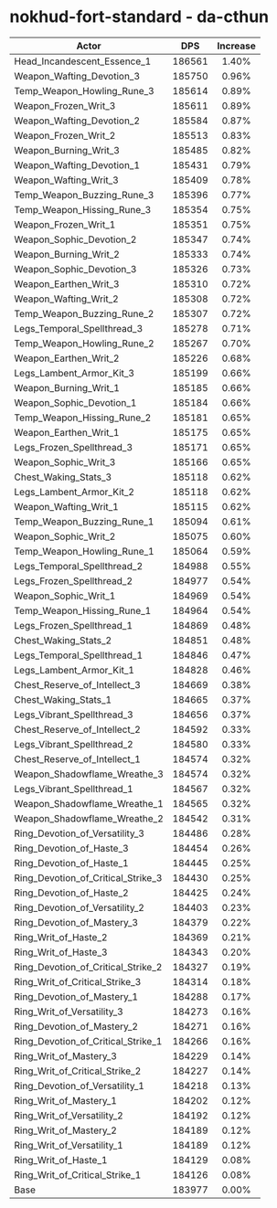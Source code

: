 # nokhud-fort-standard - da-cthun
| Actor | DPS | Increase |
|---|:---:|:---:|
|Head_Incandescent_Essence_1|186561|1.40%|
|Weapon_Wafting_Devotion_3|185750|0.96%|
|Temp_Weapon_Howling_Rune_3|185614|0.89%|
|Weapon_Frozen_Writ_3|185611|0.89%|
|Weapon_Wafting_Devotion_2|185584|0.87%|
|Weapon_Frozen_Writ_2|185513|0.83%|
|Weapon_Burning_Writ_3|185485|0.82%|
|Weapon_Wafting_Devotion_1|185431|0.79%|
|Weapon_Wafting_Writ_3|185409|0.78%|
|Temp_Weapon_Buzzing_Rune_3|185396|0.77%|
|Temp_Weapon_Hissing_Rune_3|185354|0.75%|
|Weapon_Frozen_Writ_1|185351|0.75%|
|Weapon_Sophic_Devotion_2|185347|0.74%|
|Weapon_Burning_Writ_2|185333|0.74%|
|Weapon_Sophic_Devotion_3|185326|0.73%|
|Weapon_Earthen_Writ_3|185310|0.72%|
|Weapon_Wafting_Writ_2|185308|0.72%|
|Temp_Weapon_Buzzing_Rune_2|185307|0.72%|
|Legs_Temporal_Spellthread_3|185278|0.71%|
|Temp_Weapon_Howling_Rune_2|185267|0.70%|
|Weapon_Earthen_Writ_2|185226|0.68%|
|Legs_Lambent_Armor_Kit_3|185199|0.66%|
|Weapon_Burning_Writ_1|185185|0.66%|
|Weapon_Sophic_Devotion_1|185184|0.66%|
|Temp_Weapon_Hissing_Rune_2|185181|0.65%|
|Weapon_Earthen_Writ_1|185175|0.65%|
|Legs_Frozen_Spellthread_3|185171|0.65%|
|Weapon_Sophic_Writ_3|185166|0.65%|
|Chest_Waking_Stats_3|185118|0.62%|
|Legs_Lambent_Armor_Kit_2|185118|0.62%|
|Weapon_Wafting_Writ_1|185115|0.62%|
|Temp_Weapon_Buzzing_Rune_1|185094|0.61%|
|Weapon_Sophic_Writ_2|185075|0.60%|
|Temp_Weapon_Howling_Rune_1|185064|0.59%|
|Legs_Temporal_Spellthread_2|184988|0.55%|
|Legs_Frozen_Spellthread_2|184977|0.54%|
|Weapon_Sophic_Writ_1|184969|0.54%|
|Temp_Weapon_Hissing_Rune_1|184964|0.54%|
|Legs_Frozen_Spellthread_1|184869|0.48%|
|Chest_Waking_Stats_2|184851|0.48%|
|Legs_Temporal_Spellthread_1|184846|0.47%|
|Legs_Lambent_Armor_Kit_1|184828|0.46%|
|Chest_Reserve_of_Intellect_3|184669|0.38%|
|Chest_Waking_Stats_1|184665|0.37%|
|Legs_Vibrant_Spellthread_3|184656|0.37%|
|Chest_Reserve_of_Intellect_2|184592|0.33%|
|Legs_Vibrant_Spellthread_2|184580|0.33%|
|Chest_Reserve_of_Intellect_1|184574|0.32%|
|Weapon_Shadowflame_Wreathe_3|184574|0.32%|
|Legs_Vibrant_Spellthread_1|184567|0.32%|
|Weapon_Shadowflame_Wreathe_1|184565|0.32%|
|Weapon_Shadowflame_Wreathe_2|184542|0.31%|
|Ring_Devotion_of_Versatility_3|184486|0.28%|
|Ring_Devotion_of_Haste_3|184454|0.26%|
|Ring_Devotion_of_Haste_1|184445|0.25%|
|Ring_Devotion_of_Critical_Strike_3|184430|0.25%|
|Ring_Devotion_of_Haste_2|184425|0.24%|
|Ring_Devotion_of_Versatility_2|184403|0.23%|
|Ring_Devotion_of_Mastery_3|184379|0.22%|
|Ring_Writ_of_Haste_2|184369|0.21%|
|Ring_Writ_of_Haste_3|184343|0.20%|
|Ring_Devotion_of_Critical_Strike_2|184327|0.19%|
|Ring_Writ_of_Critical_Strike_3|184314|0.18%|
|Ring_Devotion_of_Mastery_1|184288|0.17%|
|Ring_Writ_of_Versatility_3|184273|0.16%|
|Ring_Devotion_of_Mastery_2|184271|0.16%|
|Ring_Devotion_of_Critical_Strike_1|184266|0.16%|
|Ring_Writ_of_Mastery_3|184229|0.14%|
|Ring_Writ_of_Critical_Strike_2|184227|0.14%|
|Ring_Devotion_of_Versatility_1|184218|0.13%|
|Ring_Writ_of_Mastery_1|184202|0.12%|
|Ring_Writ_of_Versatility_2|184192|0.12%|
|Ring_Writ_of_Mastery_2|184189|0.12%|
|Ring_Writ_of_Versatility_1|184189|0.12%|
|Ring_Writ_of_Haste_1|184129|0.08%|
|Ring_Writ_of_Critical_Strike_1|184126|0.08%|
|Base|183977|0.00%|
